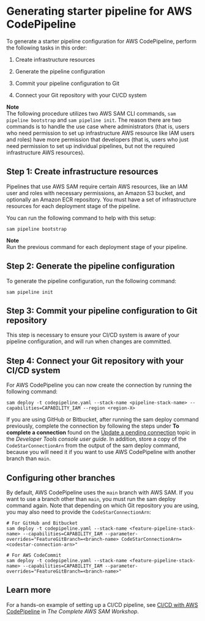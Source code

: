# Generating starter pipeline for AWS CodePipeline<a name="serverless-generating-example-ci-cd-codepipeline"></a>

To generate a starter pipeline configuration for AWS CodePipeline, perform the following tasks in this order:

1. Create infrastructure resources

1. Generate the pipeline configuration

1. Commit your pipeline configuration to Git

1. Connect your Git repository with your CI/CD system

**Note**  
The following procedure utilizes two AWS SAM CLI commands, `sam pipeline bootstrap` and `sam pipeline init`\. The reason there are two commands is to handle the use case where administrators \(that is, users who need permission to set up infrastructure AWS resource like IAM users and roles\) have more permission that developers \(that is, users who just need permission to set up individual pipelines, but not the required infrastructure AWS resources\)\.

## Step 1: Create infrastructure resources<a name="generating-example-step-1"></a>

Pipelines that use AWS SAM require certain AWS resources, like an IAM user and roles with necessary permissions, an Amazon S3 bucket, and optionally an Amazon ECR repository\. You must have a set of infrastructure resources for each deployment stage of the pipeline\.

You can run the following command to help with this setup:

```
sam pipeline bootstrap
```

**Note**  
Run the previous command for each deployment stage of your pipeline\.

## Step 2: Generate the pipeline configuration<a name="generating-example-step-2"></a>

To generate the pipeline configuration, run the following command:

```
sam pipeline init
```

## Step 3: Commit your pipeline configuration to Git repository<a name="generating-example-step-3"></a>

This step is necessary to ensure your CI/CD system is aware of your pipeline configuration, and will run when changes are committed\.

## Step 4: Connect your Git repository with your CI/CD system<a name="generating-example-step-4"></a>

For AWS CodePipeline you can now create the connection by running the following command:

```
sam deploy -t codepipeline.yaml --stack-name <pipeline-stack-name> --capabilities=CAPABILITY_IAM --region <region-X>
```

If you are using GitHub or Bitbucket, after running the sam deploy command previously, complete the connection by following the steps under **To complete a connection** found on the [Update a pending connection](https://docs.aws.amazon.com/dtconsole/latest/userguide/connections-update.html) topic in the *Developer Tools console user guide*\. In addition, store a copy of the `CodeStarConnectionArn` from the output of the sam deploy command, because you will need it if you want to use AWS CodePipeline with another branch than `main`\.

## Configuring other branches<a name="configuring-other-branches"></a>

By default, AWS CodePipeline uses the `main` branch with AWS SAM\. If you want to use a branch other than `main`, you must run the sam deploy command again\. Note that depending on which Git repository you are using, you may also need to provide the `CodeStarConnectionArn`:

```
# For GitHub and Bitbucket
sam deploy -t codepipeline.yaml --stack-name <feature-pipeline-stack-name> --capabilities=CAPABILITY_IAM --parameter-overrides="FeatureGitBranch=<branch-name> CodeStarConnectionArn=<codestar-connection-arn>"

# For AWS CodeCommit
sam deploy -t codepipeline.yaml --stack-name <feature-pipeline-stack-name> --capabilities=CAPABILITY_IAM --parameter-overrides="FeatureGitBranch=<branch-name>"
```

## Learn more<a name="serverless-generating-cicd-learn"></a>

For a hands\-on example of setting up a CI/CD pipeline, see [ CI/CD with AWS CodePipeline](https://s12d.com/sam-ws-en-codepipeline) in *The Complete AWS SAM Workshop*\.